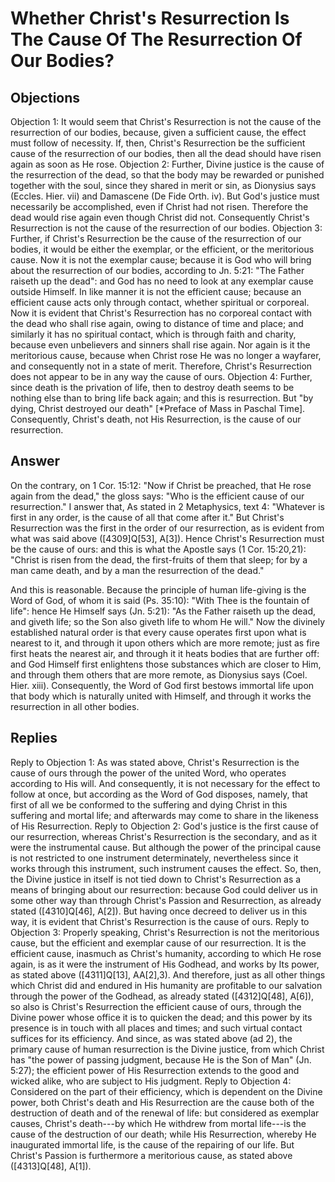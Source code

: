 # Whether Christ's Resurrection Is The Cause Of The Resurrection Of Our Bodies?
## Objections
Objection 1: It would seem that Christ's Resurrection is not the cause of the resurrection of our bodies, because, given a sufficient cause, the effect must follow of necessity. If, then, Christ's Resurrection be the sufficient cause of the resurrection of our bodies, then all the dead should have risen again as soon as He rose.
Objection 2: Further, Divine justice is the cause of the resurrection of the dead, so that the body may be rewarded or punished together with the soul, since they shared in merit or sin, as Dionysius says (Eccles. Hier. vii) and Damascene (De Fide Orth. iv). But God's justice must necessarily be accomplished, even if Christ had not risen. Therefore the dead would rise again even though Christ did not. Consequently Christ's Resurrection is not the cause of the resurrection of our bodies.
Objection 3: Further, if Christ's Resurrection be the cause of the resurrection of our bodies, it would be either the exemplar, or the efficient, or the meritorious cause. Now it is not the exemplar cause; because it is God who will bring about the resurrection of our bodies, according to Jn. 5:21: "The Father raiseth up the dead": and God has no need to look at any exemplar cause outside Himself. In like manner it is not the efficient cause; because an efficient cause acts only through contact, whether spiritual or corporeal. Now it is evident that Christ's Resurrection has no corporeal contact with the dead who shall rise again, owing to distance of time and place; and similarly it has no spiritual contact, which is through faith and charity, because even unbelievers and sinners shall rise again. Nor again is it the meritorious cause, because when Christ rose He was no longer a wayfarer, and consequently not in a state of merit. Therefore, Christ's Resurrection does not appear to be in any way the cause of ours.
Objection 4: Further, since death is the privation of life, then to destroy death seems to be nothing else than to bring life back again; and this is resurrection. But "by dying, Christ destroyed our death" [*Preface of Mass in Paschal Time]. Consequently, Christ's death, not His Resurrection, is the cause of our resurrection.
## Answer
On the contrary, on 1 Cor. 15:12: "Now if Christ be preached, that He rose again from the dead," the gloss says: "Who is the efficient cause of our resurrection."
I answer that, As stated in 2 Metaphysics, text 4: "Whatever is first in any order, is the cause of all that come after it." But Christ's Resurrection was the first in the order of our resurrection, as is evident from what was said above ([4309]Q[53], A[3]). Hence Christ's Resurrection must be the cause of ours: and this is what the Apostle says (1 Cor. 15:20,21): "Christ is risen from the dead, the first-fruits of them that sleep; for by a man came death, and by a man the resurrection of the dead."

And this is reasonable. Because the principle of human life-giving is the Word of God, of whom it is said (Ps. 35:10): "With Thee is the fountain of life": hence He Himself says (Jn. 5:21): "As the Father raiseth up the dead, and giveth life; so the Son also giveth life to whom He will." Now the divinely established natural order is that every cause operates first upon what is nearest to it, and through it upon others which are more remote; just as fire first heats the nearest air, and through it it heats bodies that are further off: and God Himself first enlightens those substances which are closer to Him, and through them others that are more remote, as Dionysius says (Coel. Hier. xiii). Consequently, the Word of God first bestows immortal life upon that body which is naturally united with Himself, and through it works the resurrection in all other bodies.
## Replies
Reply to Objection 1: As was stated above, Christ's Resurrection is the cause of ours through the power of the united Word, who operates according to His will. And consequently, it is not necessary for the effect to follow at once, but according as the Word of God disposes, namely, that first of all we be conformed to the suffering and dying Christ in this suffering and mortal life; and afterwards may come to share in the likeness of His Resurrection.
Reply to Objection 2: God's justice is the first cause of our resurrection, whereas Christ's Resurrection is the secondary, and as it were the instrumental cause. But although the power of the principal cause is not restricted to one instrument determinately, nevertheless since it works through this instrument, such instrument causes the effect. So, then, the Divine justice in itself is not tied down to Christ's Resurrection as a means of bringing about our resurrection: because God could deliver us in some other way than through Christ's Passion and Resurrection, as already stated ([4310]Q[46], A[2]). But having once decreed to deliver us in this way, it is evident that Christ's Resurrection is the cause of ours.
Reply to Objection 3: Properly speaking, Christ's Resurrection is not the meritorious cause, but the efficient and exemplar cause of our resurrection. It is the efficient cause, inasmuch as Christ's humanity, according to which He rose again, is as it were the instrument of His Godhead, and works by Its power, as stated above ([4311]Q[13], AA[2],3). And therefore, just as all other things which Christ did and endured in His humanity are profitable to our salvation through the power of the Godhead, as already stated ([4312]Q[48], A[6]), so also is Christ's Resurrection the efficient cause of ours, through the Divine power whose office it is to quicken the dead; and this power by its presence is in touch with all places and times; and such virtual contact suffices for its efficiency. And since, as was stated above (ad 2), the primary cause of human resurrection is the Divine justice, from which Christ has "the power of passing judgment, because He is the Son of Man" (Jn. 5:27); the efficient power of His Resurrection extends to the good and wicked alike, who are subject to His judgment.
Reply to Objection 4: Considered on the part of their efficiency, which is dependent on the Divine power, both Christ's death and His Resurrection are the cause both of the destruction of death and of the renewal of life: but considered as exemplar causes, Christ's death---by which He withdrew from mortal life---is the cause of the destruction of our death; while His Resurrection, whereby He inaugurated immortal life, is the cause of the repairing of our life. But Christ's Passion is furthermore a meritorious cause, as stated above ([4313]Q[48], A[1]).